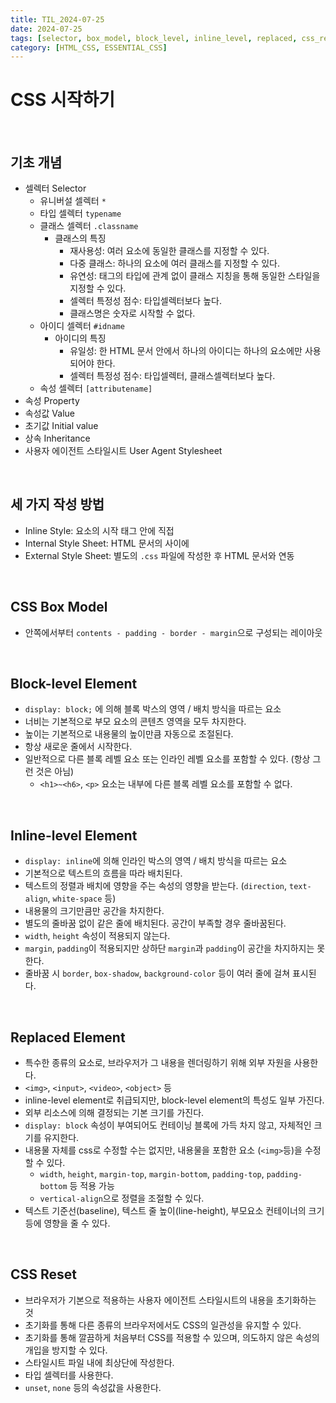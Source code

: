 ```yaml
---
title: TIL_2024-07-25
date: 2024-07-25
tags: [selector, box_model, block_level, inline_level, replaced, css_reset]
category: [HTML_CSS, ESSENTIAL_CSS]
---
```


# CSS 시작하기

<br>

## 기초 개념
- 셀렉터 Selector
    - 유니버설 셀렉터 `*`
    - 타입 셀렉터 `typename`
    - 클래스 셀렉터 `.classname`
        - 클래스의 특징
            - 재사용성: 여러 요소에 동일한 클래스를 지정할 수 있다.
            - 다중 클래스: 하나의 요소에 여러 클래스를 지정할 수 있다.
            - 유연성: 태그의 타입에 관계 없이 클래스 지칭을 통해 동일한 스타일을 지정할 수 있다.
            - 셀렉터 특정성 점수: 타입셀렉터보다 높다.
            - 클래스명은 숫자로 시작할 수 없다.
    - 아이디 셀렉터 `#idname`
        - 아이디의 특징
            - 유일성: 한 HTML 문서 안에서 하나의 아이디는 하나의 요소에만 사용되어야 한다.
            - 셀렉터 특정성 점수: 타입셀렉터, 클래스셀렉터보다 높다.
    - 속성 셀렉터 `[attributename]`
- 속성 Property
- 속성값 Value
- 초기값 Initial value
- 상속 Inheritance
- 사용자 에이전트 스타일시트 User Agent Stylesheet

<br>

## 세 가지 작성 방법
- Inline Style: 요소의 시작 태그 안에 직접
- Internal Style Sheet: HTML 문서의 <head></head> 사이에
- External Style Sheet: 별도의 `.css` 파일에 작성한 후 HTML 문서와 연동

<br>

## CSS Box Model
- 안쪽에서부터 `contents - padding - border - margin`으로 구성되는 레이아웃

<br>

## Block-level Element
- `display: block;` 에 의해 블록 박스의 영역 / 배치 방식을 따르는 요소
- 너비는 기본적으로 부모 요소의 콘텐츠 영역을 모두 차지한다.
- 높이는 기본적으로 내용물의 높이만큼 자동으로 조절된다.
- 항상 새로운 줄에서 시작한다.
- 일반적으로 다른 블록 레벨 요소 또는 인라인 레벨 요소를 포함할 수 있다. (항상 그런 것은 아님)
    - `<h1>~<h6>`, `<p>` 요소는 내부에 다른 블록 레벨 요소를 포함할 수 없다.

<br>

## Inline-level Element
- `display: inline`에 의해 인라인 박스의 영역 / 배치 방식을 따르는 요소
- 기본적으로 텍스트의 흐름을 따라 배치된다.
- 텍스트의 정렬과 배치에 영향을 주는 속성의 영향을 받는다. (`direction`, `text-align`, `white-space` 등)
- 내용물의 크기만큼만 공간을 차지한다.
- 별도의 줄바꿈 없이 같은 줄에 배치된다. 공간이 부족할 경우 줄바꿈된다.
- `width`, `height` 속성이 적용되지 않는다.
- `margin`, `padding`이 적용되지만 상하단 `margin`과 `padding`이 공간을 차지하지는 못한다.
- 줄바꿈 시 `border`, `box-shadow`, `background-color` 등이 여러 줄에 걸쳐 표시된다.

<br>

## Replaced Element
- 특수한 종류의 요소로, 브라우저가 그 내용을 렌더링하기 위해 외부 자원을 사용한다.
- `<img>`, `<input>`, `<video>`, `<object>` 등
- inline-level element로 취급되지만, block-level element의 특성도 일부 가진다.
- 외부 리소스에 의해 결정되는 기본 크기를 가진다.
- `display: block` 속성이 부여되어도 컨테이닝 블록에 가득 차지 않고, 자체적인 크기를 유지한다.
- 내용물 자체를 css로 수정할 수는 없지만, 내용물을 포함한 요소 (`<img>`등)을 수정할 수 있다.
    - `width`, `height`, `margin-top`, `margin-bottom`, `padding-top`, `padding-bottom` 등 적용 가능
    - `vertical-align`으로 정렬을 조절할 수 있다.
- 텍스트 기준선(baseline), 텍스트 줄 높이(line-height), 부모요소 컨테이너의 크기 등에 영향을 줄 수 있다.

<br>

## CSS Reset
- 브라우저가 기본으로 적용하는 사용자 에이전트 스타일시트의 내용을 초기화하는 것
- 초기화를 통해 다른 종류의 브라우저에서도 CSS의 일관성을 유지할 수 있다.
- 초기화를 통해 깔끔하게 처음부터 CSS를 적용할 수 있으며, 의도하지 않은 속성의 개입을 방지할 수 있다.
- 스타일시트 파일 내에 최상단에 작성한다.
- 타입 셀렉터를 사용한다.
- `unset`, `none` 등의 속성값을 사용한다.

